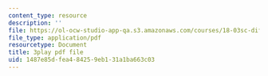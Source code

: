```yaml
---
content_type: resource
description: ''
file: https://ol-ocw-studio-app-qa.s3.amazonaws.com/courses/18-03sc-differential-equations-fall-2011/1487e85dfea484259eb131a1ba663c03_te6Mplq3DCU.pdf
file_type: application/pdf
resourcetype: Document
title: 3play pdf file
uid: 1487e85d-fea4-8425-9eb1-31a1ba663c03
---
```

